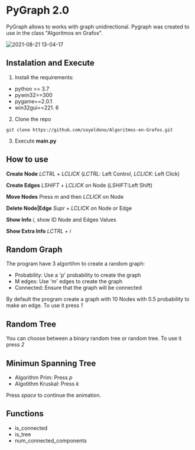 # PyGraph 2.0

PyGraph allows to works with graph unidirectional. Pygraph was created to use in the class "Algoritmos en Grafos".

![2021-08-21 13-04-17](https://user-images.githubusercontent.com/38016639/130331370-347a4dee-b4ef-4f0e-8288-46583533ab98.gif)

## Instalation and Execute

1. Install the requirements:
- python >= 3.7
 - pywin32==300
 - pygame==2.0.1
 - win32gui==221. 6
2.  Clone the repo
```
git clone https://github.com/soyeldono/Algoritmos-en-Grafos.git
``` 
3. Execute **main.py**

## How to use

**Create Node** _LCTRL_ + _LCLICK_ (_LCTRL_: Left Control, _LCLICK_: Left Click)

**Create Edges** _LSHIFT_ + _LCLICK_ on Node (_LSHIFT_:Left Shift)

**Move Nodes** Press _m_ and then _LCLICK_ on Node

**Delete Node|Edge** _Supr_ + _LCLICK_ on Node or Edge

**Show Info** _i_, show ID Node and Edges Values

**Show Extra Info** _LCTRL_ + _i_

## Random Graph

The program have 3 algortihm to create a random graph:

- Probability: Use a 'p' probability to create the graph
- M edges: Use 'm' edges to create the graph
- Connected: Ensure that the graph will be connected

By default the program create a graph with 10 Nodes with 0.5 probability to make an edge. To use it press _1_

## Random Tree

You can choose between a binary random tree or random tree. To use it press _2_

## Minimun Spanning Tree

- Algorithm Prim: Press _p_
- Algotithm Kruskal: Press _k_

Press _space_ to continue the animation.

## Functions

- is_connected
- is_tree
- num_connected_components
